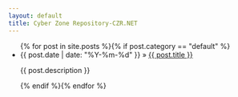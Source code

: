 ```yaml
---
layout: default
title: Cyber Zone Repository-CZR.NET
---
```

<ul>{% for post in site.posts %}{% if post.category == "default" %}
<li>{{ post.date | date: "%Y-%m-%d" }} &raquo; <a href="{{ post.url }}" target="_blank">{{ post.title }}</a></li>
<p>{{ post.description }}</p>
{% endif %}{% endfor %}</ul>
